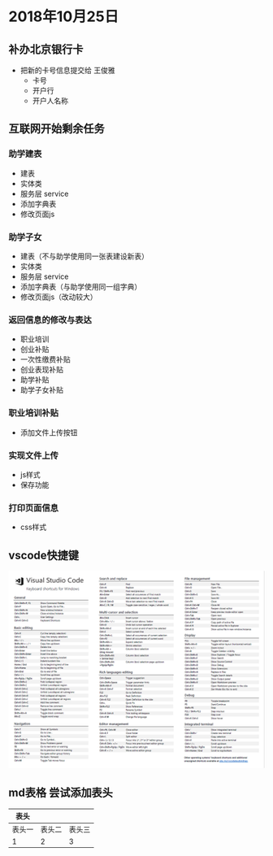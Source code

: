 # 2018年10月25日

## 补办北京银行卡

- 把新的卡号信息提交给 王俊雅
  - 卡号
  - 开户行
  - 开户人名称

## 互联网开始剩余任务

### 助学建表

- 建表
- 实体类
- 服务层 service
- 添加字典表
- 修改页面js

### 助学子女

- 建表（不与助学使用同一张表建设新表）
- 实体类
- 服务层 service
- 添加字典表（与助学使用同一组字典）
- 修改页面js（改动较大）

### 返回信息的修改与表达

- 职业培训
- 创业补贴
- 一次性缴费补贴
- 创业表现补贴
- 助学补贴
- 助学子女补贴

### 职业培训补贴

- 添加文件上传按钮

### 实现文件上传

- js样式
- 保存功能

### 打印页面信息

- css样式

## vscode快捷键

![快捷键](../../pic/vscode.png)

## md表格 尝试添加表头

表头|||
--|--|--|
表头一|表头二|表头三
1|2|3
